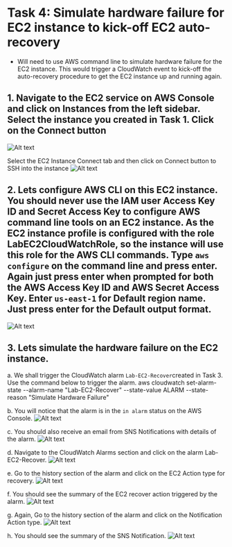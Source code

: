 # Task 4: Simulate hardware failure for EC2 instance to kick-off EC2 auto-recovery
- Will need to use AWS command line to simulate hardware failure for the EC2 instance. This would trigger a CloudWatch event to kick-off the auto-recovery procedure to get the EC2 instance up and running again.

## 1.	Navigate to the EC2 service on AWS Console and click on Instances from the left sidebar. Select the instance you created in Task 1. Click on the Connect button
![Alt text](../readme-images/Horizontal-scaling/t4-1.png)
 
Select the EC2 Instance Connect tab and then click on Connect button to SSH into the instance
![Alt text](../readme-images/Horizontal-scaling/t4-1b.png)
 
## 2.	Lets configure AWS CLI on this EC2 instance. You should never use the IAM user Access Key ID and Secret Access Key to configure AWS command line tools on an EC2 instance. As the EC2 instance profile is configured with the role LabEC2CloudWatchRole, so the instance will use this role for the AWS CLI commands. Type `aws configure` on the command line and press enter. Again just press enter when prompted for both the AWS Access Key ID and AWS Secret Access Key. Enter `us-east-1` for Default region name. Just press enter for the Default output format.
![Alt text](../readme-images/Horizontal-scaling/t4-2.png)
 
## 3.	Lets simulate the hardware failure on the EC2 instance.

a.	We shall trigger the CloudWatch alarm `Lab-EC2-Recover`created in Task 3. Use the command below to trigger the alarm.
aws cloudwatch set-alarm-state --alarm-name "Lab-EC2-Recover" --state-value ALARM --state-reason "Simulate Hardware Failure"
 
b.	You will notice that the alarm is in the `in alarm` status on the AWS Console.
![Alt text](../readme-images/Horizontal-scaling/t4-3b.png)
 
c.	You should also receive an email from SNS Notifications with details of the alarm.
![Alt text](../readme-images/Horizontal-scaling/t4-3c.png)
 
d.	Navigate to the CloudWatch Alarms section and click on the alarm Lab-EC2-Recover.
![Alt text](../readme-images/Horizontal-scaling/t4-3d.png)
 
e.	Go to the history section of the alarm and click on the EC2 Action type for recovery.
![Alt text](../readme-images/Horizontal-scaling/t4-3e.png)
 
f.	You should see the summary of the EC2 recover action triggered by the alarm.
![Alt text](../readme-images/Horizontal-scaling/t4-3f.png)
 
g.	Again, Go to the history section of the alarm and click on the Notification Action type.
![Alt text](../readme-images/Horizontal-scaling/t4-3g.png)
 
h.	You should see the summary of the SNS Notification.
 ![Alt text](../readme-images/Horizontal-scaling/t4-3i.png)
 


